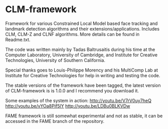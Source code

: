 CLM-framework
=============

Framework for various Constrained Local Model based face tracking and landmark detection algorithms and their extensions/applications. Includes CLM, CLM-Z and CLNF algorithms. More details can be found in Readme.txt.

The code was written mainly by Tadas Baltrusaitis during his time at the Computer Laboratory, University of Cambridge, and Institute for Creative Technologies, University of Southern California.

Special thanks goes to Louis-Philippe Morency and his MultiComp Lab at Institute for Creative Technologies for help in writing and testing the code.

The stable versions of the framework have been tagged, the latest version of CLM-framework is is 1.0.0 and I recommend you download it.

Some examples of the system in action:
http://youtu.be/V7rV0uy7heQ
http://youtu.be/vYOa8Pif5lY
http://youtu.be/LDBu0BLKVDw

FAME framework is still somewhat experimental and not as stable, it can be accessed in the FAME branch of the repository.